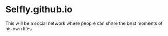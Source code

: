 # Selfly.github.io
This will be a social network where people can share the best moments of his own lifes
